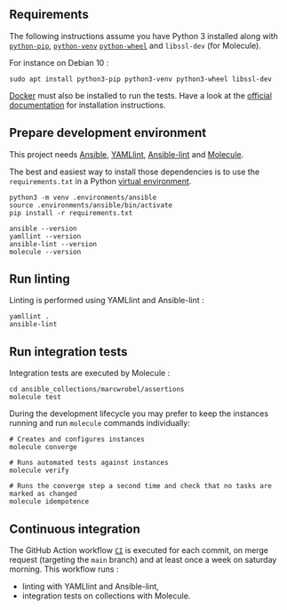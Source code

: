 ## Requirements

The following instructions assume you have Python 3 installed along with [`python-pip`](https://pip.pypa.io/en/stable/), [`python-venv`](https://docs.python.org/3/library/venv.html)
[`python-wheel`](https://pythonwheels.com/) and `libssl-dev` (for Molecule).

For instance on Debian 10 :

    sudo apt install python3-pip python3-venv python3-wheel libssl-dev

[Docker](https://www.docker.com/) must also be installed to run the tests. Have a look at the [official documentation](https://docs.docker.com/engine/install/debian/)
for installation instructions.

## Prepare development environment

This project needs [Ansible](https://www.ansible.com/), [YAMLlint](https://yamllint.readthedocs.io/en/stable/), [Ansible-lint](https://github.com/ansible/ansible-lint)
and [Molecule](https://molecule.readthedocs.io/en/stable/).

The best and easiest way to install those dependencies is to use the `requirements.txt` in a Python [virtual environment](https://docs.python.org/3/library/venv.html).

    python3 -m venv .environments/ansible
    source .environments/ansible/bin/activate
    pip install -r requirements.txt

    ansible --version
    yamllint --version
    ansible-lint --version
    molecule --version

## Run linting

Linting is performed using YAMLlint and Ansible-lint :

    yamllint .
    ansible-lint

## Run integration tests

Integration tests are executed by Molecule :

    cd ansible_collections/marcwrobel/assertions
    molecule test

During the development lifecycle you may prefer to keep the instances running and run `molecule` commands individually:

    # Creates and configures instances
    molecule converge

    # Runs automated tests against instances
    molecule verify

    # Runs the converge step a second time and check that no tasks are marked as changed
    molecule idempotence

## Continuous integration

The GitHub Action workflow [`CI`](https://github.com/marcwrobel/ansible-collection-assertions/actions?query=workflow%3ACI) is executed for each commit, on merge
request (targeting the `main` branch) and at least once a week on saturday morning. This workflow runs :

- linting with YAMLlint and Ansible-lint,
- integration tests on collections with Molecule.
